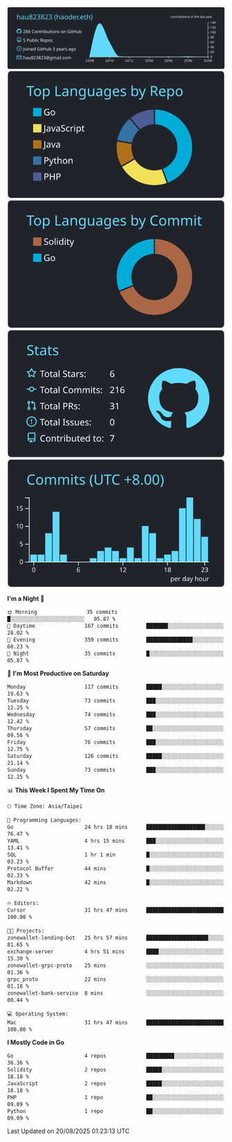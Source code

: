 [![](https://raw.githubusercontent.com/hau823823/hau823823/master/profile-summary-card-output/react/0-profile-details.svg)](https://github.com/vn7n24fzkq/github-profile-summary-cards)
[![](https://raw.githubusercontent.com/hau823823/hau823823/master/profile-summary-card-output/react/1-repos-per-language.svg)](https://github.com/vn7n24fzkq/github-profile-summary-cards) [![](https://raw.githubusercontent.com/hau823823/hau823823/master/profile-summary-card-output/react/2-most-commit-language.svg)](https://github.com/vn7n24fzkq/github-profile-summary-cards)
[![](https://raw.githubusercontent.com/hau823823/hau823823/master/profile-summary-card-output/react/3-stats.svg)](https://github.com/vn7n24fzkq/github-profile-summary-cards) [![](https://raw.githubusercontent.com/hau823823/hau823823/master/profile-summary-card-output/react/4-productive-time.svg)](https://github.com/vn7n24fzkq/github-profile-summary-cards)

<!--START_SECTION:waka-->
**I'm a Night 🦉** 

```text
🌞 Morning                35 commits          █░░░░░░░░░░░░░░░░░░░░░░░░   05.87 % 
🌆 Daytime                167 commits         ███████░░░░░░░░░░░░░░░░░░   28.02 % 
🌃 Evening                359 commits         ███████████████░░░░░░░░░░   60.23 % 
🌙 Night                  35 commits          █░░░░░░░░░░░░░░░░░░░░░░░░   05.87 % 
```
📅 **I'm Most Productive on Saturday** 

```text
Monday                   117 commits         █████░░░░░░░░░░░░░░░░░░░░   19.63 % 
Tuesday                  73 commits          ███░░░░░░░░░░░░░░░░░░░░░░   12.25 % 
Wednesday                74 commits          ███░░░░░░░░░░░░░░░░░░░░░░   12.42 % 
Thursday                 57 commits          ██░░░░░░░░░░░░░░░░░░░░░░░   09.56 % 
Friday                   76 commits          ███░░░░░░░░░░░░░░░░░░░░░░   12.75 % 
Saturday                 126 commits         █████░░░░░░░░░░░░░░░░░░░░   21.14 % 
Sunday                   73 commits          ███░░░░░░░░░░░░░░░░░░░░░░   12.25 % 
```


📊 **This Week I Spent My Time On** 

```text
🕑︎ Time Zone: Asia/Taipei

💬 Programming Languages: 
Go                       24 hrs 18 mins      ███████████████████░░░░░░   76.47 % 
YAML                     4 hrs 15 mins       ███░░░░░░░░░░░░░░░░░░░░░░   13.41 % 
SQL                      1 hr 1 min          █░░░░░░░░░░░░░░░░░░░░░░░░   03.23 % 
Protocol Buffer          44 mins             █░░░░░░░░░░░░░░░░░░░░░░░░   02.33 % 
Markdown                 42 mins             █░░░░░░░░░░░░░░░░░░░░░░░░   02.22 % 

🔥 Editors: 
Cursor                   31 hrs 47 mins      █████████████████████████   100.00 % 

🐱‍💻 Projects: 
zonewallet-lending-bot   25 hrs 57 mins      ████████████████████░░░░░   81.65 % 
exchange-server          4 hrs 51 mins       ████░░░░░░░░░░░░░░░░░░░░░   15.30 % 
zonewallet-grpc-proto    25 mins             ░░░░░░░░░░░░░░░░░░░░░░░░░   01.36 % 
grpc_proto               22 mins             ░░░░░░░░░░░░░░░░░░░░░░░░░   01.18 % 
zonewallet-bank-service  8 mins              ░░░░░░░░░░░░░░░░░░░░░░░░░   00.44 % 

💻 Operating System: 
Mac                      31 hrs 47 mins      █████████████████████████   100.00 % 
```

**I Mostly Code in Go** 

```text
Go                       4 repos             █████████░░░░░░░░░░░░░░░░   36.36 % 
Solidity                 2 repos             █████░░░░░░░░░░░░░░░░░░░░   18.18 % 
JavaScript               2 repos             █████░░░░░░░░░░░░░░░░░░░░   18.18 % 
PHP                      1 repo              ██░░░░░░░░░░░░░░░░░░░░░░░   09.09 % 
Python                   1 repo              ██░░░░░░░░░░░░░░░░░░░░░░░   09.09 % 
```




 Last Updated on 20/08/2025 01:23:13 UTC
<!--END_SECTION:waka-->
